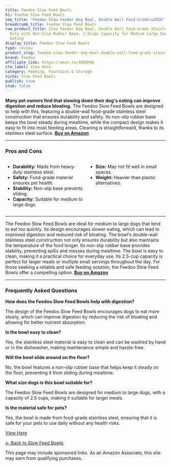 ```yaml
---
title: Feedoo Slow Feed Bowls
h1: Feedoo Slow Feed Bowls
seo_title: "Feedoo Slow Feeder Dog Bowl, Double Wall Food-Grade\u2026"
breadcrumb_title: Feedoo Slow Feed Bowls
raw_product_title: Slow Feeder Dog Bowl, Double Wall Food-Grade Stainless Steel, Heavy
  Duty with Non-Slip Rubber Base, 2.5Cups Capacity for Medium Large Dogs to Slow Down
  Eating
display_title: Feedoo Slow Feed Bowls
type: review
product_slug: feedoo-slow-feeder-dog-bowl-double-wall-food-grade-stainless-steel-heav-35d3360d
brand: Feedoo
affiliate_link: https://amzn.to/48NXHdm
cta_label: View Here
category: Feeding, Fountains & Storage
niche: Slow Feed Bowls
publish: true
stub: false
---
```


<div id="intro" class="full-width">
  <p><strong>Many pet owners find that slowing down their dog's eating can improve digestion and reduce bloating.</strong> The Feedoo Slow Feed Bowls are designed to help with this, featuring a double-wall food-grade stainless steel construction that ensures durability and safety. Its non-slip rubber base keeps the bowl steady during mealtime, while the compact design makes it easy to fit into most feeding areas. Cleaning is straightforward, thanks to its stainless steel surface. <a href="https://amzn.to/48NXHdm" rel="nofollow sponsored noopener" target="_blank"><strong>Buy on Amazon</strong></a></p>
</div>

<hr />
<h3 id="pros-cons">Pros and Cons</h3>
<div class="pc-grid" style="display:grid;grid-template-columns:1fr 1fr;gap:16px;">
  <ul>
    <li><strong>Durability:</strong> Made from heavy-duty stainless steel.</li>
    <li><strong>Safety:</strong> Food-grade material ensures pet health.</li>
    <li><strong>Stability:</strong> Non-slip base prevents sliding.</li>
    <li><strong>Capacity:</strong> Suitable for medium to large dogs.</li>
  </ul>
  <ul>
    <li><strong>Size:</strong> May not fit well in small spaces.</li>
    <li><strong>Weight:</strong> Heavier than plastic alternatives.</li>
  </ul>
</div>
<hr />

<div class="full-width">
  <p>The Feedoo Slow Feed Bowls are ideal for medium to large dogs that tend to eat too quickly. Its design encourages slower eating, which can lead to improved digestion and reduced risk of bloating. The bowl's double-wall stainless steel construction not only ensures durability but also maintains the temperature of the food longer. Its non-slip rubber base provides stability, preventing spills and messes during mealtime. The bowl is easy to clean, making it a practical choice for everyday use. Its 2.5-cup capacity is perfect for larger meals or multiple small servings throughout the day. For those seeking a reliable and safe feeding solution, the Feedoo Slow Feed Bowls offer a compelling option. <a href="https://amzn.to/48NXHdm" rel="nofollow sponsored noopener" target="_blank"><strong>Buy on Amazon</strong></a></p>
</div>

<hr />
<h3 id="faqs">Frequently Asked Questions</h3>

<p><strong>How does the Feedoo Slow Feed Bowls help with digestion?</strong></p>
<p>The design of the Feedoo Slow Feed Bowls encourages dogs to eat more slowly, which can improve digestion by reducing the risk of bloating and allowing for better nutrient absorption.</p>

<p><strong>Is the bowl easy to clean?</strong></p>
<p>Yes, the stainless steel material is easy to clean and can be washed by hand or in the dishwasher, making maintenance simple and hassle-free.</p>

<p><strong>Will the bowl slide around on the floor?</strong></p>
<p>No, the bowl features a non-slip rubber base that helps keep it steady on the floor, preventing it from sliding during mealtime.</p>

<p><strong>What size dogs is this bowl suitable for?</strong></p>
<p>The Feedoo Slow Feed Bowls are designed for medium to large dogs, with a capacity of 2.5 cups, making it suitable for larger meals.</p>

<p><strong>Is the material safe for pets?</strong></p>
<p>Yes, the bowl is made from food-grade stainless steel, ensuring that it is safe for your pets to use daily without any health risks.</p>
<p><a class="btn" href="https://amzn.to/48NXHdm" target="_blank" rel="nofollow sponsored noopener">View Here</a></p>
<p><a href="/roundups/feeding-fountains-storage/slow-feed-bowls/">← Back to Slow Feed Bowls</a></p>
<aside class="disclosure">This page may include sponsored links. As an Amazon Associate, this site may earn from qualifying purchases.</aside>
